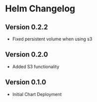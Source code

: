 <secondary-label ref="wip"/>

# Helm Changelog

## Version 0.2.2

- Fixed persistent volume when using s3

## Version 0.2.0

- Added S3 functionality

## Version 0.1.0

- Initial Chart Deployment